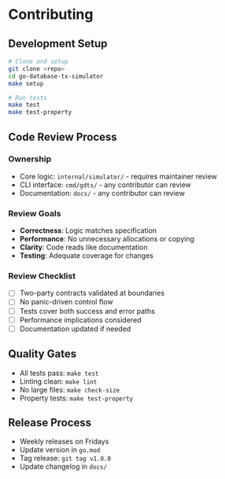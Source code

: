 # Contributing

## Development Setup

```bash
# Clone and setup
git clone <repo>
cd go-database-tx-simulator
make setup

# Run tests
make test
make test-property
```

## Code Review Process

### Ownership
- Core logic: `internal/simulator/` - requires maintainer review
- CLI interface: `cmd/gdts/` - any contributor can review
- Documentation: `docs/` - any contributor can review

### Review Goals
- **Correctness**: Logic matches specification
- **Performance**: No unnecessary allocations or copying
- **Clarity**: Code reads like documentation
- **Testing**: Adequate coverage for changes

### Review Checklist
- [ ] Two-party contracts validated at boundaries
- [ ] No panic-driven control flow
- [ ] Tests cover both success and error paths
- [ ] Performance implications considered
- [ ] Documentation updated if needed

## Quality Gates

- All tests pass: `make test`
- Linting clean: `make lint`
- No large files: `make check-size`
- Property tests: `make test-property`

## Release Process

- Weekly releases on Fridays
- Update version in `go.mod`
- Tag release: `git tag v1.0.0`
- Update changelog in `docs/`
